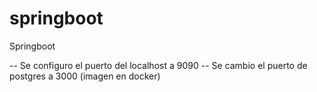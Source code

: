 # springboot
Springboot

-- Se configuro el puerto del localhost a 9090
-- Se cambio el puerto de postgres a 3000 (imagen en docker)